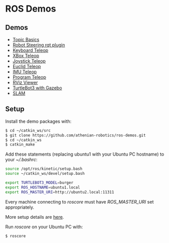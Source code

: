 # ROS Demos

## Demos

* [Topic Basics](topic_basics/)
* [Robot Steering rqt plugin](docs/robot_steering.md)
* [Keyboard Teleop](docs/keyboard_teleop.md)
* [XBox Teleop](xbox_teleop/)
* [Joystick Teleop](docs/joystick_teleop.md)
* [Euclid Teleop](euclid_teleop/)
* [IMU Teleop](imu_teleop/)
* [Program Teleop](program_teleop/)
* [RViz Viewer](docs/rviz.md)
* [TurtleBot3 with Gazebo](docs/gazebo_demo.md)
* [SLAM](docs/slam.md)


## Setup

Install the demo packages with:

```bash
$ cd ~/catkin_ws/src
$ git clone https://github.com/athenian-robotics/ros-demos.git
$ cd ~/catkin_ws
$ catkin_make
```

Add these statements (replacing ubuntu1 with your Ubuntu PC hostname) to your *~/.bashrc*:
```bash
source /opt/ros/kinetic/setup.bash
source ~/catkin_ws/devel/setup.bash

export TURTLEBOT3_MODEL=burger
export ROS_HOSTNAME=ubuntu1.local
export ROS_MASTER_URI=http://ubuntu2.local:11311
```

Every machine connecting to *roscore* must have *ROS_MASTER_URI* set appropriately.

More setup details are [here](docs/setup.md).

Run *roscore* on your Ubuntu PC with:
```bash
$ roscore
```



